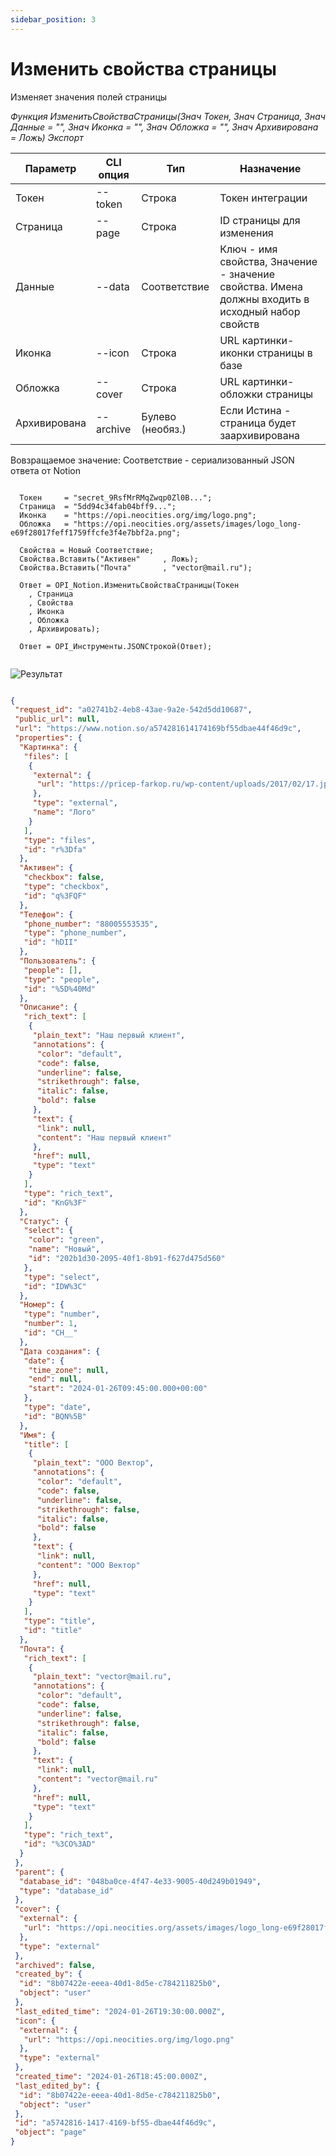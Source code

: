 ```yaml
---
sidebar_position: 3
---
```


# Изменить свойства страницы
Изменяет значения полей страницы


*Функция ИзменитьСвойстваСтраницы(Знач Токен, Знач Страница, Знач Данные = "", Знач Иконка = "", Знач Обложка = "", Знач Архивирована = Ложь) Экспорт*

  | Параметр | CLI опция | Тип | Назначение |
  |-|-|-|-|
  | Токен | --token | Строка | Токен интеграции |
  | Страница | --page | Строка | ID страницы для изменения |
  | Данные | --data | Соответствие | Ключ - имя свойства, Значение - значение свойства. Имена должны входить в исходный набор свойств |
  | Иконка | --icon | Строка | URL картинки-иконки страницы в базе |
  | Обложка | --cover | Строка | URL картинки-обложки страницы |
  | Архивирована | --archive | Булево (необяз.) | Если Истина - страница будет заархивирована |
  
  Вовзращаемое значение: Соответствие - сериализованный JSON ответа от Notion

```bsl title="Пример кода"
	
  Токен     = "secret_9RsfMrRMqZwqp0Zl0B...";
  Страница  = "5dd94c34fab04bff9...";
  Иконка    = "https://opi.neocities.org/img/logo.png";
  Обложка   = "https://opi.neocities.org/assets/images/logo_long-e69f28017feff1759ffcfe3f4e7bbf2a.png";

  Свойства = Новый Соответствие;
  Свойства.Вставить("Активен"     , Ложь);
  Свойства.Вставить("Почта"       , "vector@mail.ru");

  Ответ = OPI_Notion.ИзменитьСвойстваСтраницы(Токен
    , Страница
    , Свойства
    , Иконка
    , Обложка
    , Архивировать);

  Ответ = OPI_Инструменты.JSONСтрокой(Ответ);                                      
	
```

![Результат](img/3.png)

```json title="Результат"

{
 "request_id": "a02741b2-4eb8-43ae-9a2e-542d5dd10687",
 "public_url": null,
 "url": "https://www.notion.so/a574281614174169bf55dbae44f46d9c",
 "properties": {
  "Картинка": {
   "files": [
    {
     "external": {
      "url": "https://pricep-farkop.ru/wp-content/uploads/2017/02/17.jpg"
     },
     "type": "external",
     "name": "Лого"
    }
   ],
   "type": "files",
   "id": "r%3Dfa"
  },
  "Активен": {
   "checkbox": false,
   "type": "checkbox",
   "id": "q%3FQF"
  },
  "Телефон": {
   "phone_number": "88005553535",
   "type": "phone_number",
   "id": "hDII"
  },
  "Пользователь": {
   "people": [],
   "type": "people",
   "id": "%5D%40Md"
  },
  "Описание": {
   "rich_text": [
    {
     "plain_text": "Наш первый клиент",
     "annotations": {
      "color": "default",
      "code": false,
      "underline": false,
      "strikethrough": false,
      "italic": false,
      "bold": false
     },
     "text": {
      "link": null,
      "content": "Наш первый клиент"
     },
     "href": null,
     "type": "text"
    }
   ],
   "type": "rich_text",
   "id": "KnG%3F"
  },
  "Статус": {
   "select": {
    "color": "green",
    "name": "Новый",
    "id": "202b1d30-2095-40f1-8b91-f627d475d560"
   },
   "type": "select",
   "id": "IDW%3C"
  },
  "Номер": {
   "type": "number",
   "number": 1,
   "id": "CH__"
  },
  "Дата создания": {
   "date": {
    "time_zone": null,
    "end": null,
    "start": "2024-01-26T09:45:00.000+00:00"
   },
   "type": "date",
   "id": "BQN%5B"
  },
  "Имя": {
   "title": [
    {
     "plain_text": "ООО Вектор",
     "annotations": {
      "color": "default",
      "code": false,
      "underline": false,
      "strikethrough": false,
      "italic": false,
      "bold": false
     },
     "text": {
      "link": null,
      "content": "ООО Вектор"
     },
     "href": null,
     "type": "text"
    }
   ],
   "type": "title",
   "id": "title"
  },
  "Почта": {
   "rich_text": [
    {
     "plain_text": "vector@mail.ru",
     "annotations": {
      "color": "default",
      "code": false,
      "underline": false,
      "strikethrough": false,
      "italic": false,
      "bold": false
     },
     "text": {
      "link": null,
      "content": "vector@mail.ru"
     },
     "href": null,
     "type": "text"
    }
   ],
   "type": "rich_text",
   "id": "%3CO%3AD"
  }
 },
 "parent": {
  "database_id": "048ba0ce-4f47-4e33-9005-40d249b01949",
  "type": "database_id"
 },
 "cover": {
  "external": {
   "url": "https://opi.neocities.org/assets/images/logo_long-e69f28017feff1759ffcfe3f4e7bbf2a.png"
  },
  "type": "external"
 },
 "archived": false,
 "created_by": {
  "id": "8b07422e-eeea-40d1-8d5e-c784211825b0",
  "object": "user"
 },
 "last_edited_time": "2024-01-26T19:30:00.000Z",
 "icon": {
  "external": {
   "url": "https://opi.neocities.org/img/logo.png"
  },
  "type": "external"
 },
 "created_time": "2024-01-26T18:45:00.000Z",
 "last_edited_by": {
  "id": "8b07422e-eeea-40d1-8d5e-c784211825b0",
  "object": "user"
 },
 "id": "a5742816-1417-4169-bf55-dbae44f46d9c",
 "object": "page"
}

```
